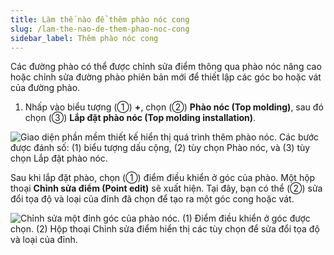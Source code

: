 ```yaml
---
title: Làm thế nào để thêm phào nóc cong
slug: /lam-the-nao-de-them-phao-noc-cong
sidebar_label: Thêm phào nóc cong
---
```


Các đường phào có thể được chỉnh sửa điểm thông qua phào nóc nâng cao hoặc chỉnh sửa đường phào phiên bản mới để thiết lập các góc bo hoặc vát của đường phào.

1. Nhấp vào biểu tượng (①) **+**, chọn (②) **Phào nóc (Top molding)**, sau đó chọn (③) **Lắp đặt phào nóc (Top molding installation)**.

![Giao diện phần mềm thiết kế hiển thị quá trình thêm phào nóc. Các bước được đánh số: (1) biểu tượng dấu cộng, (2) tùy chọn Phào nóc, và (3) tùy chọn Lắp đặt phào nóc.](https://storage.googleapis.com/jegavn_kb/images/0572236b-a1fd-4924-b776-d40625abe1f2.png)

Sau khi lắp đặt phào, chọn (①) điểm điều khiển ở góc của phào. Một hộp thoại **Chỉnh sửa điểm (Point edit)** sẽ xuất hiện. Tại đây, bạn có thể (②) sửa đổi tọa độ và loại của đỉnh đã chọn để tạo ra một góc cong hoặc vát.

![Chỉnh sửa một đỉnh góc của phào nóc. (1) Điểm điều khiển ở góc được chọn. (2) Hộp thoại Chỉnh sửa điểm hiển thị các tùy chọn để sửa đổi tọa độ và loại của đỉnh.](https://storage.googleapis.com/jegavn_kb/images/4fa2acbd-a068-4179-821e-e3c2d73181ec.png)